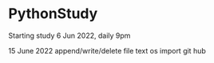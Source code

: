 # PythonStudy

Starting study 6 Jun 2022, daily 9pm




15 June 2022
  append/write/delete file text
  os import
  git hub
